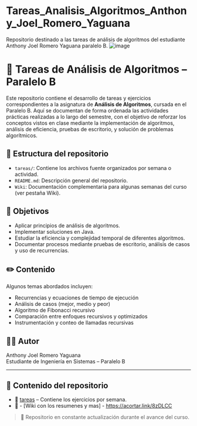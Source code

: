 # Tareas_Analisis_Algoritmos_Anthony_Joel_Romero_Yaguana
Repositorio destinado a las tareas de análisis de algoritmos del estudiante Anthony Joel Romero Yaguana paralelo B.
![image](https://github.com/user-attachments/assets/530ffc16-35fa-4eca-bb10-413855449099)

# 📘 Tareas de Análisis de Algoritmos – Paralelo B

Este repositorio contiene el desarrollo de tareas y ejercicios correspondientes a la asignatura de **Análisis de Algoritmos**, cursada en el Paralelo B. Aquí se documentan de forma ordenada las actividades prácticas realizadas a lo largo del semestre, con el objetivo de reforzar los conceptos vistos en clase mediante la implementación de algoritmos, análisis de eficiencia, pruebas de escritorio, y solución de problemas algorítmicos.

## 📁 Estructura del repositorio

- `tareas/`: Contiene los archivos fuente organizados por semana o actividad.
- `README.md`: Descripción general del repositorio.
- `Wiki`: Documentación complementaria para algunas semanas del curso (ver pestaña Wiki).

## 🎯 Objetivos

- Aplicar principios de análisis de algoritmos.
- Implementar soluciones en Java.
- Estudiar la eficiencia y complejidad temporal de diferentes algoritmos.
- Documentar procesos mediante pruebas de escritorio, análisis de casos y uso de recurrencias.

## ✏️ Contenido

Algunos temas abordados incluyen:

- Recurrencias y ecuaciones de tiempo de ejecución
- Análisis de casos (mejor, medio y peor)
- Algoritmo de Fibonacci recursivo
- Comparación entre enfoques recursivos y optimizados
- Instrumentación y conteo de llamadas recursivas

## 👨‍💻 Autor

Anthony Joel Romero Yaguana  
Estudiante de Ingeniería en Sistemas – Paralelo B

---
## 📁 Contenido del repositorio

- 📂 [tareas](tareas/) – Contiene los ejercicios por semana.
- 📂 - [Wiki con los resumenes y mas] - https://acortar.link/8zDLCC

> 📌 Repositorio en constante actualización durante el avance del curso.
